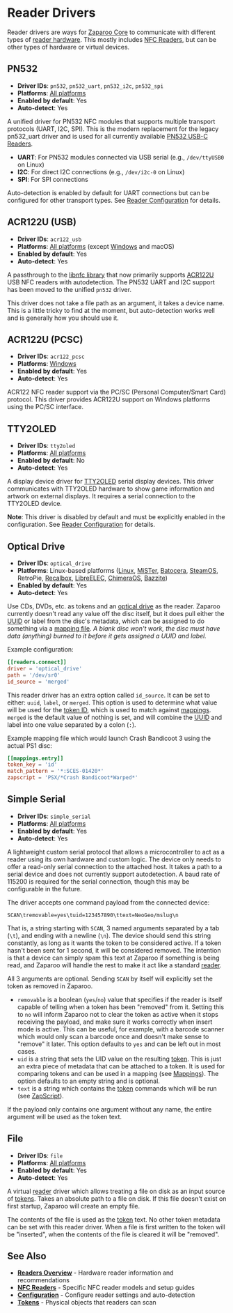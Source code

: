 # Reader Drivers

Reader drivers are ways for [Zaparoo Core](/docs/core/) to communicate with different types of [reader hardware](/docs/readers/). This mostly includes [NFC Readers](/docs/readers/nfc/), but can be other types of hardware or virtual devices.

## PN532

- **Driver IDs**: `pn532`, `pn532_uart`, `pn532_i2c`, `pn532_spi`
- **Platforms**: [All platforms](/docs/platforms/)
- **Enabled by default**: Yes
- **Auto-detect**: Yes

A unified driver for PN532 NFC modules that supports multiple transport protocols (UART, I2C, SPI). This is the modern replacement for the legacy pn532_uart driver and is used for all currently available [PN532 USB-C Readers](/docs/readers/nfc/pn532-usb).

- **UART**: For PN532 modules connected via USB serial (e.g., `/dev/ttyUSB0` on Linux)
- **I2C**: For direct I2C connections (e.g., `/dev/i2c-0` on Linux)
- **SPI**: For SPI connections

Auto-detection is enabled by default for UART connections but can be configured for other transport types. See [Reader Configuration](/docs/core/config#readers) for details.

## ACR122U (USB)

- **Driver IDs**: `acr122_usb`
- **Platforms**: [All platforms](/docs/platforms/) (except [Windows](/docs/platforms/windows/) and macOS)
- **Enabled by default**: Yes
- **Auto-detect**: Yes

A passthrough to the [libnfc library](https://github.com/nfc-tools/libnfc) that now primarily supports [ACR122U](/docs/readers/nfc/acr122u) USB NFC readers with autodetection. The PN532 UART and I2C support has been moved to the unified `pn532` driver.

This driver does not take a file path as an argument, it takes a device name. This is a little tricky to find at the moment, but auto-detection works well and is generally how you should use it.

## ACR122U (PCSC)

- **Driver IDs**: `acr122_pcsc`
- **Platforms**: [Windows](/docs/platforms/windows/)
- **Enabled by default**: Yes
- **Auto-detect**: Yes

ACR122 NFC reader support via the PC/SC (Personal Computer/Smart Card) protocol. This driver provides ACR122U support on Windows platforms using the PC/SC interface.

## TTY2OLED

- **Driver IDs**: `tty2oled`
- **Platforms**: [All platforms](/docs/platforms/)
- **Enabled by default**: No
- **Auto-detect**: Yes

A display device driver for [TTY2OLED](https://github.com/venice1200/MiSTer_tty2oled) serial display devices. This driver communicates with TTY2OLED hardware to show game information and artwork on external displays. It requires a serial connection to the TTY2OLED device.

**Note**: This driver is disabled by default and must be explicitly enabled in the configuration. See [Reader Configuration](/docs/core/config#readers) for details.

## Optical Drive

- **Driver IDs**: `optical_drive`
- **Platforms**: Linux-based platforms ([Linux](/docs/platforms/linux), [MiSTer](/docs/platforms/mister), [Batocera](/docs/platforms/batocera), [SteamOS](/docs/platforms/steamos), RetroPie, [Recalbox](/docs/platforms/recalbox), [LibreELEC](/docs/platforms/libreelec), [ChimeraOS](/docs/platforms/chimeraos), [Bazzite](/docs/platforms/bazzite))
- **Enabled by default**: Yes
- **Auto-detect**: Yes

Use CDs, DVDs, etc. as tokens and an [optical drive](/docs/readers/optical-drive) as the reader. Zaparoo currently doesn't read any value off the disc itself, but it does pull either the [UUID](https://en.wikipedia.org/wiki/Universally_unique_identifier) or label from the disc's metadata, which can be assigned to do something via a [mapping file](/docs/core/mappings#mapping-files). _A blank disc won't work, the disc must have data (anything) burned to it before it gets assigned a UUID and label._

Example configuration:

```toml
[[readers.connect]]
driver = 'optical_drive'
path = '/dev/sr0'
id_source = 'merged'
```

This reader driver has an extra option called `id_source`. It can be set to either: `uuid`, `label`, or `merged`. This option is used to determine what value will be used for the [token ID](/docs/core/tokens), which is used to match against [mappings](/docs/core/mappings). `merged` is the default value of nothing is set, and will combine the [UUID](https://en.wikipedia.org/wiki/Universally_unique_identifier) and label into one value separated by a colon (`:`).

Example mapping file which would launch Crash Bandicoot 3 using the actual PS1 disc:

```toml
[[mappings.entry]]
token_key = 'id'
match_pattern = '*:SCES-01420*'
zapscript = 'PSX/*Crash Bandicoot*Warped*'
```

## Simple Serial

- **Driver IDs**: `simple_serial`
- **Platforms**: [All platforms](/docs/platforms/)
- **Enabled by default**: Yes
- **Auto-detect**: Yes

A lightweight custom serial protocol that allows a microcontroller to act as a reader using its own hardware and custom logic. The device only needs to offer a read-only serial connection to the attached host. It takes a path to a serial device and does not currently support autodetection. A baud rate of 115200 is required for the serial connection, though this may be configurable in the future.

The driver accepts one command payload from the connected device:

```
SCAN\tremovable=yes\tuid=123457890\ttext=NeoGeo/mslug\n
```

That is, a string starting with `SCAN`, 3 named arguments separated by a tab (`\t`), and ending with a newline (`\n`). The device should send this string constantly, as long as it wants the token to be considered active. If a token hasn't been sent for 1 second, it will be considered removed. The intention is that a device can simply spam this text at Zaparoo if something is being read, and Zaparoo will handle the rest to make it act like a standard [reader](/docs/readers/).

All 3 arguments are optional. Sending `SCAN` by itself will explicitly set the token as removed in Zaparoo.

- `removable` is a boolean (`yes`/`no`) value that specifies if the reader is itself capable of telling when a token has been "removed" from it. Setting this to `no` will inform Zaparoo not to clear the token as active when it stops receiving the payload, and make sure it works correctly when insert mode is active. This can be useful, for example, with a barcode scanner which would only scan a barcode once and doesn't make sense to "remove" it later. This option defaults to `yes` and can be left out in most cases.
- `uid` is a string that sets the UID value on the resulting [token](/docs/core/tokens). This is just an extra piece of metadata that can be attached to a token. It is used for comparing tokens and can be used in a mapping (see [Mappings](/docs/core/mappings)). The option defaults to an empty string and is optional.
- `text` is a string which contains the [token](/docs/tokens/) commands which will be run (see [ZapScript](/docs/zapscript/)).

If the payload only contains one argument without any name, the entire argument will be used as the token text.

## File

- **Driver IDs**: `file`
- **Platforms**: [All platforms](/docs/platforms/)
- **Enabled by default**: Yes
- **Auto-detect**: Yes

A virtual [reader](/docs/readers/) driver which allows treating a file on disk as an input source of [tokens](/docs/tokens/). Takes an absolute path to a file on disk. If this file doesn't exist on first startup, Zaparoo will create an empty file.

The contents of the file is used as the [token](/docs/tokens/) text. No other token metadata can be set with this reader driver. When a file is first written to the token will be "inserted", when the contents of the file is cleared it will be "removed".

## See Also

- **[Readers Overview](/docs/readers/)** - Hardware reader information and recommendations
- **[NFC Readers](/docs/readers/nfc/)** - Specific NFC reader models and setup guides
- **[Configuration](./config.md#readers)** - Configure reader settings and auto-detection
- **[Tokens](/docs/tokens/)** - Physical objects that readers can scan
